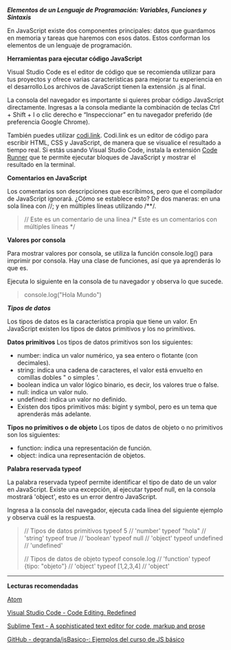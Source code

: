 ***Elementos de un Lenguaje de Programación: Variables, Funciones y Sintaxis***

En JavaScript existe dos componentes principales: datos que guardamos en memoria y tareas que haremos con esos datos. Estos conforman los elementos de un lenguaje de programación.

**Herramientas para ejecutar código JavaScript**

Visual Studio Code es el editor de código que se recomienda utilizar para tus proyectos y ofrece varias características para mejorar tu experiencia en el desarrollo.Los archivos de JavaScript tienen la extensión .js al final.

La consola del navegador es importante si quieres probar código JavaScript directamente. Ingresas a la consola mediante la combinación de teclas Ctrl + Shift + I o clic derecho e “Inspeccionar” en tu navegador preferido (de preferencia Google Chrome).

También puedes utilizar [codi.link](https://codi.link/). Codi.link es un editor de código para escribir HTML, CSS y JavaScript, de manera que se visualice el resultado a tiempo real. Si estás usando Visual Studio Code, instala la extensión [Code Runner](https://marketplace.visualstudio.com/items?itemName=formulahendry.code-runner) que te permite ejecutar bloques de JavaScript y mostrar el resultado en la terminal.

**Comentarios en JavaScript**

Los comentarios son descripciones que escribimos, pero que el compilador de JavaScript ignorará. ¿Cómo se establece esto? De dos maneras: en una sola línea con //; y en múltiples líneas utilizando /**/.

>// Este es un comentario de una línea
>/*
>Este es un comentarios
>con múltiples líneas
>*/

**Valores por consola**

Para mostrar valores por consola, se utiliza la función console.log() para imprimir por consola. Hay una clase de funciones, así que ya aprenderás lo que es.

Ejecuta lo siguiente en la consola de tu navegador y observa lo que sucede.

>console.log("Hola Mundo")

***Tipos de datos***

Los tipos de datos es la característica propia que tiene un valor. En JavaScript existen los tipos de datos primitivos y los no primitivos.

**Datos primitivos**
Los tipos de datos primitivos son los siguientes:

- number: indica un valor numérico, ya sea entero o flotante (con decimales).
- string: indica una cadena de caracteres, el valor está envuelto en comillas dobles " o simples '.
- boolean indica un valor lógico binario, es decir, los valores true o false.
- null: indica un valor nulo.
- undefined: indica un valor no definido.
- Existen dos tipos primitivos más: bigint y symbol, pero es un tema que aprenderás más adelante.

**Tipos no primitivos o de objeto**
Los tipos de datos de objeto o no primitivos son los siguientes:

- function: indica una representación de función.
- object: indica una representación de objetos.

**Palabra reservada typeof**

La palabra reservada typeof permite identificar el tipo de dato de un valor en JavaScript. Existe una excepción, al ejecutar typeof null, en la consola mostrará 'object', esto es un error dentro JavaScript.

Ingresa a la consola del navegador, ejecuta cada línea del siguiente ejemplo y observa cuál es la respuesta.

>// Tipos de datos primitivos
>typeof 5  // 'number'
>typeof "hola" // 'string'
>typeof true  // 'boolean'
>typeof null  // 'object'
>typeof undefined // 'undefined'
>
>// Tipos de datos de objeto
>typeof console.log  // 'function'
>typeof {tipo: "objeto"} // 'object'
>typeof [1,2,3,4]  // 'object'

----------------------------------------------------------------
**Lecturas recomendadas**

[Atom](https://atom.io)

[Visual Studio Code - Code Editing. Redefined](https://code.visualstudio.com)

[Sublime Text - A sophisticated text editor for code, markup and prose](https://www.sublimetext.com/)

[GitHub - degranda/jsBasico-: Ejemplos del curso de JS básico](https://github.com/degranda/jsBasico)
